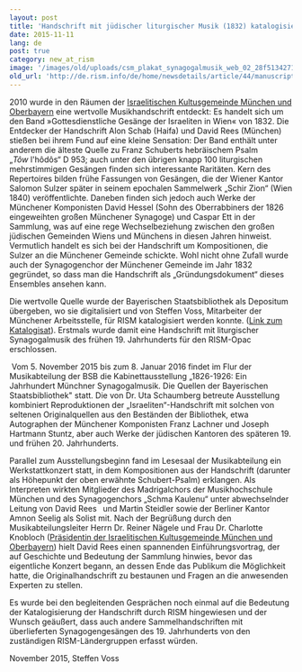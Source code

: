 ```yaml
---
layout: post
title: 'Handschrift mit jüdischer liturgischer Musik (1832) katalogisiert und vorgestellt'
date: 2015-11-11
lang: de
post: true
category: new_at_rism
image: '/images/old/uploads/csm_plakat_synagogalmusik_web_02_28f5134271.jpg'
old_url: 'http://de.rism.info/de/home/newsdetails/article/44/manuscript-containing-jewish-liturgical-songs-1832-now-in-rism.html'
---
```


2010 wurde in den Räumen der&nbsp;[Israelitischen Kultusgemeinde München und Oberbayern](http://www.ikg-muenchen.de/ "Öffnet externen Link in neuem Fenster")&nbsp;eine wertvolle Musikhandschrift entdeckt: Es handelt sich um den Band&nbsp;»Gottesdienstliche Gesänge der Israeliten&nbsp;in&nbsp;Wien« von 1832. Die Entdecker der Handschrift Alon Schab (Haifa) und David Rees (München) stießen bei ihrem Fund auf eine kleine Sensation: Der Band enthält unter anderem die älteste Quelle zu Franz Schuberts hebräischem Psalm „_Tôw_&nbsp;l'hôdôs“ D 953; auch unter den übrigen knapp 100 liturgischen mehrstimmigen Gesängen finden sich interessante Raritäten. Kern des Repertoires bilden frühe Fassungen von Gesängen, die der Wiener Kantor Salomon Sulzer später in seinem epochalen Sammelwerk „Schir Zion“ (Wien 1840) veröffentlichte. Daneben finden sich jedoch auch Werke der Münchener Komponisten David Hessel (Sohn des Oberrabbiners der 1826 eingeweihten großen Münchener Synagoge) und Caspar Ett in der Sammlung, was auf eine rege Wechselbeziehung zwischen den großen jüdischen Gemeinden Wiens und Münchens in diesen Jahren hinweist. Vermutlich handelt es sich bei der Handschrift um Kompositionen, die Sulzer an die Münchener Gemeinde schickte. Wohl nicht ohne Zufall wurde auch der Synagogenchor der Münchener Gemeinde im Jahr 1832 gegründet, so dass man die Handschrift als „Gründungsdokument“ dieses Ensembles ansehen kann.

Die wertvolle Quelle wurde der Bayerischen Staatsbibliothek als Depositum übergeben, wo sie digitalisiert und von Steffen Voss, Mitarbeiter der Münchener Arbeitsstelle, für RISM katalogisiert werden konnte. ([Link zum Katalogisat](https://opac.rism.info/search?id=450063015 "Öffnet externen Link in neuem Fenster")). Erstmals wurde damit eine Handschrift mit liturgischer Synagogalmusik des frühen 19. Jahrhunderts für den RISM-Opac erschlossen.

&nbsp;Vom 5. November 2015 bis zum 8. Januar 2016 findet im Flur der Musikabteilung der BSB die Kabinettausstellung „1826-1926: Ein Jahrhundert Münchner Synagogalmusik. Die Quellen der Bayerischen Staatsbibliothek" statt. Die von Dr. Uta Schaumberg betreute Ausstellung kombiniert Reproduktionen der „Israeliten“-Handschrift mit solchen von seltenen Originalquellen aus den Beständen der Bibliothek, etwa Autographen der Münchener Komponisten Franz Lachner und Joseph Hartmann Stuntz, aber auch Werke der jüdischen Kantoren des späteren 19. und frühen 20. Jahrhunderts.

Parallel zum Ausstellungsbeginn fand im Lesesaal der Musikabteilung ein Werkstattkonzert statt, in dem Kompositionen aus der Handschrift (darunter als Höhepunkt der oben erwähnte Schubert-Psalm) erklangen. Als Interpreten wirkten Mitglieder des Madrigalchors der Musikhochschule München und des&nbsp;Synagogenchors „Schma Kaulenu“ unter abwechselnder Leitung von&nbsp;David Rees **&nbsp;** und Martin Steidler sowie der Berliner Kantor Amnon Seelig als Solist mit. Nach der Begrüßung durch den Musikabteilungsleiter Herrn Dr. Reiner&nbsp;Nägele und Frau Dr. Charlotte Knobloch ([Präsidentin der&nbsp;](http://www.ikg-m.de/gemeinde/organe/ "Öffnet externen Link in neuem Fenster")[Israelitischen Kultusgemeinde München und Oberbayern](http://www.ikg-m.de/gemeinde/organe/ "Öffnet externen Link in neuem Fenster")) hielt David Rees einen spannenden Einführungsvortrag, der auf Geschichte und Bedeutung der Sammlung hinwies, bevor das eigentliche Konzert begann, an dessen Ende das Publikum die Möglichkeit hatte, die Originalhandschrift zu bestaunen und Fragen an die anwesenden Experten zu stellen.

Es wurde bei den begleitenden Gesprächen noch einmal auf die Bedeutung der Katalogisierung der Handschrift durch RISM hingewiesen und der Wunsch geäußert, dass auch andere Sammelhandschriften mit überlieferten Synagogengesängen des 19. Jahrhunderts von den zuständigen RISM-Ländergruppen erfasst würden.

November 2015, Steffen Voss

&nbsp;

